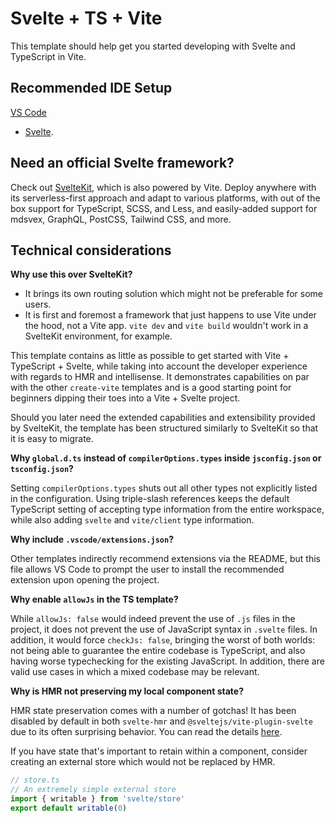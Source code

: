# Svelte + TS + Vite

This template should help get you started developing with Svelte and TypeScript in Vite.

## Recommended IDE Setup

[VS Code](https://code.visualstudio.com/)

+ [Svelte](https://marketplace.visualstudio.com/items?itemName=svelte.svelte-vscode).

## Need an official Svelte framework?

Check out [SvelteKit](https://github.com/sveltejs/kit#readme), which is also powered by Vite. Deploy anywhere with its
serverless-first approach and adapt to various platforms, with out of the box support for TypeScript, SCSS, and Less,
and easily-added support for mdsvex, GraphQL, PostCSS, Tailwind CSS, and more.

## Technical considerations

**Why use this over SvelteKit?**

- It brings its own routing solution which might not be preferable for some users.
- It is first and foremost a framework that just happens to use Vite under the hood, not a Vite app.
  `vite dev` and `vite build` wouldn't work in a SvelteKit environment, for example.

This template contains as little as possible to get started with Vite + TypeScript + Svelte, while taking into account
the developer experience with regards to HMR and intellisense. It demonstrates capabilities on par with the
other `create-vite` templates and is a good starting point for beginners dipping their toes into a Vite + Svelte
project.

Should you later need the extended capabilities and extensibility provided by SvelteKit, the template has been
structured similarly to SvelteKit so that it is easy to migrate.

**Why `global.d.ts` instead of `compilerOptions.types` inside `jsconfig.json` or `tsconfig.json`?**

Setting `compilerOptions.types` shuts out all other types not explicitly listed in the configuration. Using triple-slash
references keeps the default TypeScript setting of accepting type information from the entire workspace, while also
adding `svelte` and `vite/client` type information.

**Why include `.vscode/extensions.json`?**

Other templates indirectly recommend extensions via the README, but this file allows VS Code to prompt the user to
install the recommended extension upon opening the project.

**Why enable `allowJs` in the TS template?**

While `allowJs: false` would indeed prevent the use of `.js` files in the project, it does not prevent the use of
JavaScript syntax in `.svelte` files. In addition, it would force `checkJs: false`, bringing the worst of both worlds:
not being able to guarantee the entire codebase is TypeScript, and also having worse typechecking for the existing
JavaScript. In addition, there are valid use cases in which a mixed codebase may be relevant.

**Why is HMR not preserving my local component state?**

HMR state preservation comes with a number of gotchas! It has been disabled by default in both `svelte-hmr`
and `@sveltejs/vite-plugin-svelte` due to its often surprising behavior. You can read the
details [here](https://github.com/rixo/svelte-hmr#svelte-hmr).

If you have state that's important to retain within a component, consider creating an external store which would not be
replaced by HMR.

```ts
// store.ts
// An extremely simple external store
import { writable } from 'svelte/store'
export default writable(0)
```

